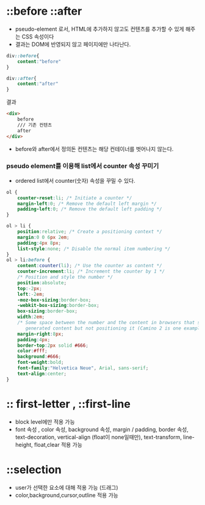 # ::before ::after

- pseudo-element 로서, HTML에 추가하지 않고도 컨텐츠를 추가할 수 있게 해주는 CSS 속성이다
- 결과는 DOM에 반영되지 않고 페이지에만 나타난다. 

```css
div::before{
    content:"before"
}

div::after{
    content:"after"
}
```

결과

```html
<div>
    before
    /// 기존 컨텐츠
    after
</div>
```

- before와 after에서 정의돈 컨텐츠는 해당 컨테이너를 벗어나지 않는다.



### pseudo element를 이용해 list에서 counter 속성 꾸미기

- ordered list에서 counter(숫자) 속성을 꾸밀 수 있다.

```css
ol {
	counter-reset:li; /* Initiate a counter */
	margin-left:0; /* Remove the default left margin */
	padding-left:0; /* Remove the default left padding */
}

ol > li {
	position:relative; /* Create a positioning context */
	margin:0 0 6px 2em; 
	padding:4px 8px; 
	list-style:none; /* Disable the normal item numbering */
}
ol > li:before {
	content:counter(li); /* Use the counter as content */
	counter-increment:li; /* Increment the counter by 1 */
	/* Position and style the number */
	position:absolute;
	top:-2px;
	left:-2em;
	-moz-box-sizing:border-box;
	-webkit-box-sizing:border-box;
	box-sizing:border-box;
	width:2em;
	/* Some space between the number and the content in browsers that support
	   generated content but not positioning it (Camino 2 is one example) */
	margin-right:8px;
	padding:4px;
	border-top:2px solid #666;
	color:#fff;
	background:#666;
	font-weight:bold;
	font-family:"Helvetica Neue", Arial, sans-serif;
	text-align:center;
}
```



# :: first-letter , ::first-line

- block level에만 적용 가능 
- font 속성 , color 속성, background 속성, margin / padding, border 속성, text-decoration, vertical-align (float이 none일때만), text-transform, line-height, float,clear 적용 가능



# ::selection

- user가 선택한 요소에 대해 적용 가능 (드래그)
- color,background,cursor,outline 적용 가능 



